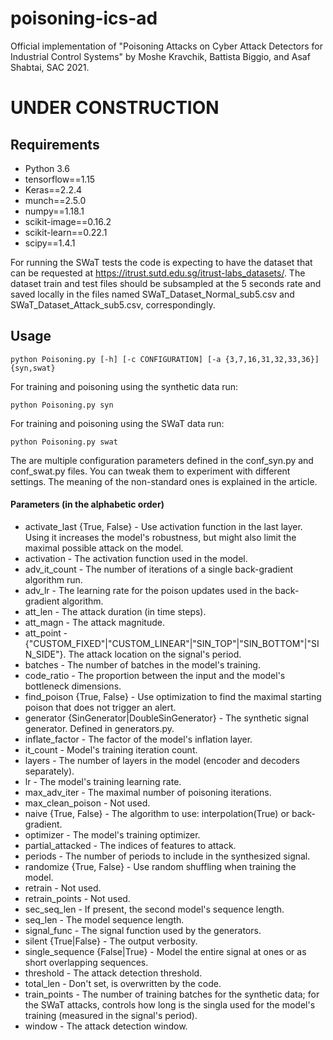 # poisoning-ics-ad
Official implementation of "Poisoning Attacks on Cyber Attack Detectors for Industrial Control Systems" by Moshe Kravchik, Battista Biggio, and Asaf Shabtai, SAC 2021.
# UNDER CONSTRUCTION
## Requirements
 * Python 3.6
 * tensorflow==1.15
 * Keras==2.2.4
 * munch==2.5.0
 * numpy==1.18.1
 * scikit-image==0.16.2
 * scikit-learn==0.22.1
 * scipy==1.4.1

For running the SWaT tests the code is expecting to have the dataset that can be requested at https://itrust.sutd.edu.sg/itrust-labs_datasets/.
The dataset train and test files should be subsampled at the 5 seconds rate and saved locally in the files named SWaT_Dataset_Normal_sub5.csv and SWaT_Dataset_Attack_sub5.csv, correspondingly.
  
## Usage
```blockquote
python Poisoning.py [-h] [-c CONFIGURATION] [-a {3,7,16,31,32,33,36}] {syn,swat}
```
For training and poisoning using the synthetic data run:
```blockquote
python Poisoning.py syn
```

For training and poisoning using the SWaT data run:
```blockquote
python Poisoning.py swat
```

The are multiple configuration parameters defined in the conf_syn.py and conf_swat.py files. You can tweak them to experiment with different settings.
The meaning of the non-standard ones is explained in the article.

#### Parameters (in the alphabetic order)
* activate_last {True, False} - Use activation function in the last layer. Using it increases the model's robustness, but might also limit the maximal possible attack on the model. 
* activation - The activation function used in the model.
* adv_it_count - The number of iterations of a single back-gradient algorithm run.
* adv_lr - The learning rate for the poison updates used in the back-gradient algorithm.
* att_len - The attack duration (in time steps).
* att_magn - The attack magnitude.
* att_point - {"CUSTOM_FIXED"|"CUSTOM_LINEAR"|"SIN_TOP"|"SIN_BOTTOM"|"SIN_SIDE"}. The attack location on the signal's period.
* batches - The number of batches in the model's training.
* code_ratio - The proportion between the input and the model's bottleneck dimensions.
* find_poison {True, False} - Use optimization to find the maximal starting poison that does not trigger an alert.
* generator {SinGenerator|DoubleSinGenerator} - The synthetic signal generator. Defined in generators.py. 
* inflate_factor - The factor of the model's inflation layer.
* it_count - Model's training iteration count.
* layers - The number of layers in the model (encoder and decoders separately).
* lr - The model's training learning rate.
* max_adv_iter - The maximal number of poisoning iterations.
* max_clean_poison - Not used.
* naive {True, False} - The algorithm to use: interpolation(True) or back-gradient.
* optimizer - The model's training optimizer.
* partial_attacked - The indices of features to attack.
* periods - The number of periods to include in the synthesized signal. 
* randomize {True, False} - Use random shuffling when training the model.
* retrain - Not used.
* retrain_points - Not used.
* sec_seq_len - If present, the second model's sequence length.
* seq_len - The model sequence length. 
* signal_func - The signal function used by the generators.
* silent {True|False} - The output verbosity.
* single_sequence {False|True} - Model the entire signal at ones or as short overlapping sequences.
* threshold - The attack detection threshold.
* total_len - Don't set, is overwritten by the code.
* train_points - The number of training batches for the synthetic data; for the SWaT attacks, controls how long is the singla used for the model's training (measured in the signal's period). 
* window - The attack detection window.
